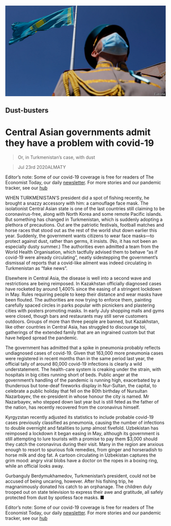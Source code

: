 ![](./images/20200725_ASP003.jpg)

## Dust-busters

# Central Asian governments admit they have a problem with covid-19

> Or, in Turkmenistan’s case, with dust

> Jul 23rd 2020ALMATY

Editor’s note: Some of our covid-19 coverage is free for readers of The Economist Today, our daily [newsletter](https://www.economist.com/https://my.economist.com/user#newsletter). For more stories and our pandemic tracker, see our [hub](https://www.economist.com//news/2020/03/11/the-economists-coverage-of-the-coronavirus)

WHEN TURKMENISTAN’S president did a spot of fishing recently, he brought a snazzy accessory with him: a camouflage face mask. The isolationist Central Asian state is one of the last countries still claiming to be coronavirus-free, along with North Korea and some remote Pacific islands. But something has changed in Turkmenistan, which is suddenly adopting a plethora of precautions. Out are the patriotic festivals, football matches and horse races that stood out as the rest of the world shut down earlier this year. Suddenly, the government wants citizens to wear face masks—to protect against dust, rather than germs, it insists. (No, it has not been an especially dusty summer.) The authorities even admitted a team from the World Health Organisation, which tactfully advised them to behave “as if covid-19 were already circulating”, neatly sidestepping the government’s dismissal of reports that a covid-like ailment was indeed circulating in Turkmenistan as “fake news”.

Elsewhere in Central Asia, the disease is well into a second wave and restrictions are being reimposed. In Kazakhstan officially diagnosed cases have rocketed by around 1,400% since the easing of a stringent lockdown in May. Rules requiring people to keep their distance and wear masks have been flouted. The authorities are now trying to enforce them, painting carefully spaced circles in parks popular with picnickers and plastering cities with posters promoting masks. In early July shopping malls and gyms were closed, though bars and restaurants may still serve customers outdoors. Groups of more than three people are banned, but Kazakhstan, like other countries in Central Asia, has struggled to discourage toi¸ gatherings of the extended family that are an ingrained custom but that have helped spread the pandemic.

The government has admitted that a spike in pneumonia probably reflects undiagnosed cases of covid-19. Given that 163,000 more pneumonia cases were registered in recent months than in the same period last year, the official tally of around 80,000 covid-19 infections is clearly a wild understatement. The health-care system is creaking under the strain, with hospitals in big cities running short of beds. Public anger at the government’s handling of the pandemic is running high, exacerbated by a thunderous but tone-deaf fireworks display in Nur-Sultan, the capital, to celebrate a public holiday that fell on the 80th birthday of Nursultan Nazarbayev, the ex-president in whose honour the city is named. Mr Nazarbayev, who stepped down last year but is still feted as the father of the nation, has recently recovered from the coronavirus himself.

Kyrgyzstan recently adjusted its statistics to include probable covid-19 cases previously classified as pneumonia, causing the number of infections to double overnight and fatalities to jump almost fivefold. Uzbekistan has reimposed a lockdown it began easing in May, although its government is still attempting to lure tourists with a promise to pay them $3,000 should they catch the coronavirus during their visit. Many in the region are anxious enough to resort to spurious folk remedies, from ginger and horseradish to horse milk and dog fat. A cartoon circulating in Uzbekistan captures the grim mood: angry viral blobs have a doctor on the ropes in a boxing ring, while an official looks away.

Gurbanguly Berdymukhamedov, Turkmenistan’s president, could not be accused of being uncaring, however. After his fishing trip, he magnanimously donated his catch to an orphanage. The children duly trooped out on state television to express their awe and gratitude, all safely protected from dust by spotless face masks. ■

Editor’s note: Some of our covid-19 coverage is free for readers of The Economist Today, our daily [newsletter](https://www.economist.com/https://my.economist.com/user#newsletter). For more stories and our pandemic tracker, see our [hub](https://www.economist.com//news/2020/03/11/the-economists-coverage-of-the-coronavirus)